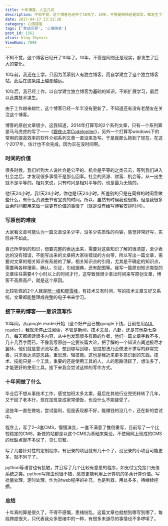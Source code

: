 ```yaml
---
title: 十年博客，人生几何
description: 不知不觉，这个博客已经开了10年了。10年，不管是网络还是现实，都发生了巨大的变化。10年前，我还在上学，只因为羡慕别人有独立博客，而自学建立了这个独立博客站，此后在这条路上越走越远。10年后，我已经工作，以自学建立独立博客为基础的知识，不断扩展学习，最后以此类技术谋生。
date: 2017-04-27 23:52:20
category: 心情随笔
tags: ['本站历程', '心情随笔']
post_id: 1562
alias: blog-10years
ViewNums: 7098
---
```


不知不觉，这个博客已经开了10年了。10年，不管是网络还是现实，都发生了巨大的变化。

10年前，我还在上学，只因为羡慕别人有独立博客，而自学建立了这个独立博客站，此后在这条路上越走越远。

10年后，我已经工作，以自学建立独立博客为基础的知识，不断扩展学习，最后以此类技术谋生。

由于工作越来越忙，这个博客已经一年半没有更新了，不知道还有没有老朋友在关注这个博客。

博客的原创文章很少，这我知道，2014年打算写的2个系列文章，只有一个系列算是马马虎虎的写了——《[跟夜火学CodeIgniter](/blog/yehuo-ci-xu-mulu)》，另外一个打算写windows下的常用的提高效率的软件介绍系列文章一直没来及写。于是就那么拖到了现在，在这个2017年，估计也不会完成，因为实在没时间啊。

### 时间的价值

很多时候，我们听到大人说社会是公平的、机会是平等的之类云云，等到我们进入社会之后，才发现很多事情不是那么回事。社会的资源、财富、机会等，从一出生就不是平等的。相对来说，只有时间是相对平等的，也是最为无情的。

他1天24小时，我1天24小时，你也是1天24小时，所差别的只是在同样的时间里做些什么，有什么资源去节省宝贵的时间。所以，虽然有时候我也很懒，但是我很多业余时间都用来做一些更有价值的事情了（就是没有给写博客安排时间）。

### 写原创的难度

大家看文章可能认为一篇文章没多少字，没多少实质性的内容，感觉非常好写，实际并不如此。

自己所学到的知识，想要完整的表达出来，需要对这些知识了解的很清楚，至少表达的没有错误，不能写出来的文章把大家往错误的方向带，所以写出一篇文章，需要对文章的相关知识有系统的了解，相关知识点的引用，尤其是不确定的知识点，需要再各种搜索，确认，引证，引经据典，还有配图等。我写一篇原创知识类型的文章往往需要4个小时以上的时间才行，这导致我很少拿出时间来写原创文章，博客不高质高产，就是这个原因。

比较钦佩的2个人就是[阮一峰](http://www.ruanyifeng.com/blog/)和[廖雪峰](http://www.liaoxuefeng.com/)，有技术又有时间，写的技术文章又好又系统，文章都能整理成完整的电子书来学习。

### 接下来的博客——意识流写作

10年间，从google reader开始（这个好产品已被google下线，目前在用[AOL reader](http://reader.aol.com)），我就未停止过阅读，不管是新闻，技术文章，八卦，还是其他杂七杂八，每天都阅读很多内容，从中也发现很多有趣的作者，他们一篇文章字数不多，几十几百字而已，不像我写原创一定要长篇大论，把了解的一个知识点阐述极尽才罢休，他们就是意识流写法，想到哪写到哪，思路想法乃至做法不求写的非常完善，只求表达清楚思路，重思想，轻技能。这也是我近来更多意识到的东西。技术、技能只是一个工具，重要的还是使用工具的人，人的思路活跃了，想法多了，才能更好的使用工具。接下来我会尝试这样的写作方式。

### 十年间做了什么

毕业后不想从事技术工作，感觉加班太多太累，最后在其他行业兜兜转转了几年，又干回了老本行，现在加班变成家常便饭，也没什么不能接受了。

这些年一直在做站，尝试盈利，但是表现都不好，能赚钱的没几个，还在新的尝试中。

程序上，写了2~3套CMS，慢慢演变，一套不满意了推倒重写，目前写了一个比较稳定的CMS，新做的站都是以这个CMS为基础来架设。不使用网上现成的CMS的优缺点就不多说了，见仁见智。

写了几套针对性的定制程序，有记录的项目就有几十个了，没记录的小项目可能更多，就不列举了。

python等语言也有接触，并且写了几个比较有意思的程序，如支付宝免接口充值系统之类。python写爬虫也很不错，感觉更能利用上计算机的多余计算价值。写批量处理，定时处理，作为对web程序的补充，也是利器。用处多多，待继续挖掘。

### 总结

十年真的算是很久了，不得不感慨，思绪纷乱，这篇文章也就想到哪写到哪了，每段跨度很大，只代表我众多思绪中的一种，有很多未道尽的事情也不多啰嗦了。


